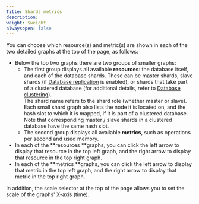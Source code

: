 ```yaml
---
Title: Shards metrics
description: 
weight: $weight
alwaysopen: false
---
```

You can choose which resource(s) and metric(s) are shown in each of the
two detailed graphs at the top of the page, as follows:

-   Below the top two graphs there are two groups of smaller graphs:
    -   The first group displays all available **resources**: the
        database itself, and each of the database shards. These can be
        master shards, slave shards (if [Database
        replication](/rs/database-configuration/database-replication) is
        enabled), or shards that take part of a clustered database (for
        additional details, refer to [Database
        clustering](/rs/database-configuration/database-clustering)).\
        The shard name refers to the shard role (whether master or
        slave).\
        Each small shard graph also lists the node it is located on, and
        the hash slot to which it is mapped, if it is part of a
        clustered database.\
        Note that corresponding master / slave shards in a clustered
        database have the same hash slot.
    -   The second group displays all available **metrics**, such as
        operations per second and used memory.
-   In each of the **resources **graphs, you can click the left arrow to
    display that resource in the top left graph, and the right arrow to
    display that resource in the top right graph.
-   In each of the **metrics **graphs, you can click the left arrow to
    display that metric in the top left graph, and the right arrow to
    display that metric in the top right graph.

In addition, the scale selector at the top of the page allows you to set
the scale of the graphs' X-axis (time).
